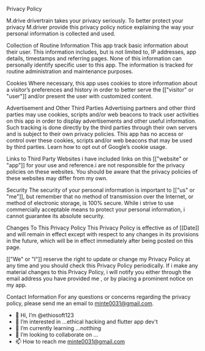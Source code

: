 

<!---
ethiosoft123/ethiosoft123 is a ✨ special ✨ repository because its `README.md` (this file) appears on your GitHub profile.
You can click the Preview link to take a look at your changes.
--->
Privacy Policy




M.drive drivertrain takes your privacy seriously. To better protect your privacy M.driver provide this privacy policy notice explaining the way your personal information is collected and used.

Collection of Routine Information
This app track basic information about their user. This information includes, but is not limited to, IP addresses, app details, timestamps and referring pages. None of this information can personally identify specific user to this app. The information is tracked for routine administration and maintenance purposes.

Cookies
Where necessary, this app  uses cookies to store information about a visitor’s preferences and history in order to better serve the [["visitor" or "user"]] and/or present the user with customized content.

Advertisement and Other Third Parties
Advertising partners and other third parties may use cookies, scripts and/or web beacons to track user activities on this app in order to display advertisements and other useful information. Such tracking is done directly by the third parties through their own servers and is subject to their own privacy policies. This app  has no access or control over these cookies, scripts and/or web beacons that may be used by third parties. Learn how to opt out of Google’s cookie usage.

Links to Third Party Websites
i have included links on this [["website" or "app"]] for your use and reference.i are not responsible for the privacy policies on these websites. You should be aware that the privacy policies of these websites may differ from my  own.

Security
The security of your personal information is important to [["us" or "me"]], but remember that no method of transmission over the Internet, or method of electronic storage, is 100% secure. While i strive to use commercially acceptable means to protect your personal information, i cannot guarantee its absolute security.

Changes To This Privacy Policy
This Privacy Policy is effective as of [[Date]] and will remain in effect except with respect to any changes in its provisions in the future, which will be in effect immediately after being posted on this page.

[["We" or "I"]] reserve the right to update or change my Privacy Policy at any time and you should check this Privacy Policy periodically. If i make any material changes to this Privacy Policy, i will notify you either through the email address you have provided me , or by placing a prominent notice on my  app.

Contact Information
For any questions or concerns regarding the privacy policy, please send me  an email to minte0031@gmail.com.

- 👋 Hi, I’m @ethiosoft123
- 👀 I’m interested in ...ethical hacking and flutter app dev't
- 🌱 I’m currently learning ...notthing
- 💞️ I’m looking to collaborate on ...
- 📫 How to reach me minte0031@gmail.com
